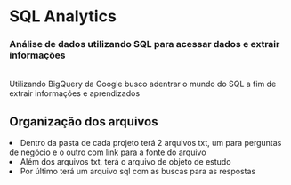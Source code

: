# SQL Analytics
<h3>Análise de dados utilizando SQL para acessar dados e extrair informações</h3>
<br>
Utilizando BigQuery da Google busco adentrar o mundo do SQL a fim de extrair informações e aprendizados

<h2>Organização dos arquivos</h2>
<li>Dentro da pasta de cada projeto terá 2 arquivos txt, um para perguntas de negócio e o outro com link para a fonte do arquivo
  <li>Além dos arquivos txt, terá o arquivo de objeto de estudo
    <li>Por último terá um arquivo sql com as buscas para as respostas
